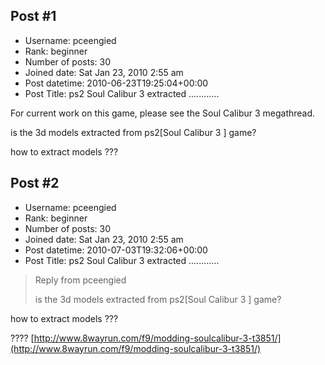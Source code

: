 ## Post #1
- Username: pceengied
- Rank: beginner
- Number of posts: 30
- Joined date: Sat Jan 23, 2010 2:55 am
- Post datetime: 2010-06-23T19:25:04+00:00
- Post Title: ps2 Soul Calibur 3  extracted  ............

For current work on this game, please see the Soul Calibur 3 megathread.

is the 3d models extracted from ps2[Soul Calibur 3 ] game?

how to extract models ???
## Post #2
- Username: pceengied
- Rank: beginner
- Number of posts: 30
- Joined date: Sat Jan 23, 2010 2:55 am
- Post datetime: 2010-07-03T19:32:06+00:00
- Post Title: ps2 Soul Calibur 3  extracted  ............

> Reply from pceengied
>
> is the 3d models extracted from ps2[Soul Calibur 3 ] game?

how to extract models ???

????
[http://www.8wayrun.com/f9/modding-soulcalibur-3-t3851/](http://www.8wayrun.com/f9/modding-soulcalibur-3-t3851/)
